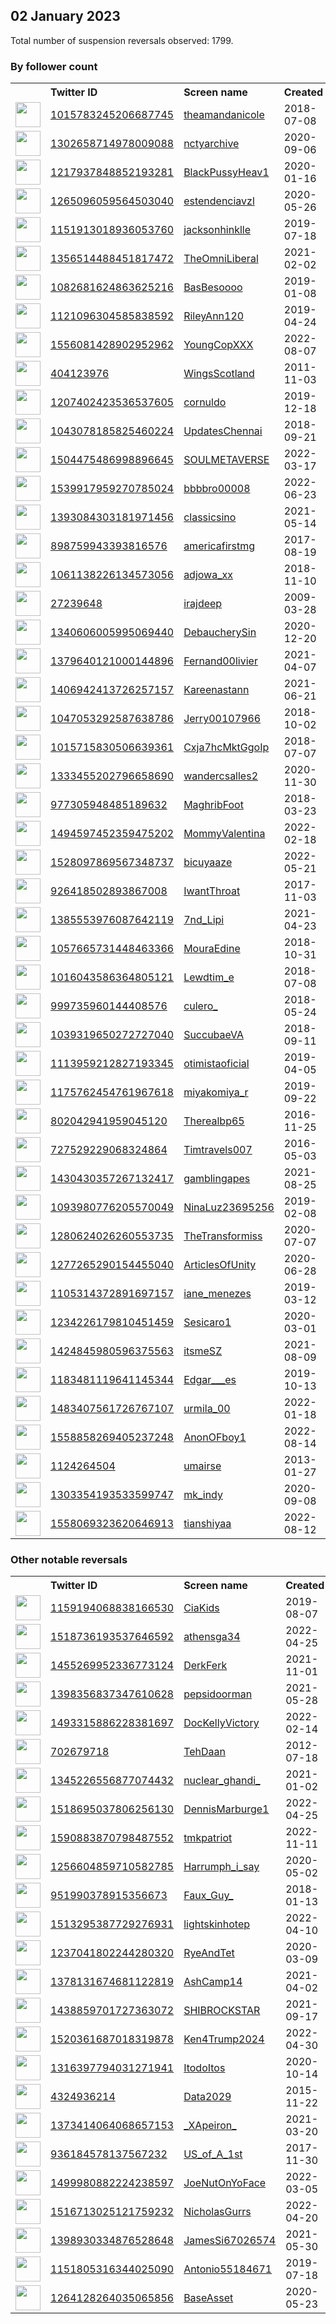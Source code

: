 
## 02 January 2023
Total number of suspension reversals observed: 1799.

### By follower count
<table><tr><th></th><th align="left">Twitter ID</th><th align="left">Screen name</th>
<th align="left">Created</th><th align="left">Status</th><th align="left">Suspended</th><th align="left">Followers</th>
<tr><td><a href="https://pbs.twimg.com/profile_images/1599863783572152328/0YcUtRsb_normal.jpg"><img src="https://pbs.twimg.com/profile_images/1599863783572152328/0YcUtRsb_normal.jpg" width="40px" height="40px" align="center"/></a></td><td><a href="https://twitter.com/intent/user?user_id=1015783245206687745">1015783245206687745</a></td><td><a href="https://twitter.com/theamandanicole">theamandanicole</a></td><td>2018-07-08</td><td align="center"></td><td>2022-08-12</td><td>404450</td></tr>
<tr><td><a href="https://pbs.twimg.com/profile_images/1446083246752628736/Io9W41Yc_normal.jpg"><img src="https://pbs.twimg.com/profile_images/1446083246752628736/Io9W41Yc_normal.jpg" width="40px" height="40px" align="center"/></a></td><td><a href="https://twitter.com/intent/user?user_id=1302658714978009088">1302658714978009088</a></td><td><a href="https://twitter.com/nctyarchive">nctyarchive</a></td><td>2020-09-06</td><td align="center">🔒</td><td></td><td>201538</td></tr>
<tr><td><a href="https://pbs.twimg.com/profile_images/1232604333553967105/4yGavmMV_normal.jpg"><img src="https://pbs.twimg.com/profile_images/1232604333553967105/4yGavmMV_normal.jpg" width="40px" height="40px" align="center"/></a></td><td><a href="https://twitter.com/intent/user?user_id=1217937848852193281">1217937848852193281</a></td><td><a href="https://twitter.com/BlackPussyHeav1">BlackPussyHeav1</a></td><td>2020-01-16</td><td align="center"></td><td>2022-05-27</td><td>157608</td></tr>
<tr><td><a href="https://pbs.twimg.com/profile_images/1265127504190287874/Oq1HPjxn_normal.jpg"><img src="https://pbs.twimg.com/profile_images/1265127504190287874/Oq1HPjxn_normal.jpg" width="40px" height="40px" align="center"/></a></td><td><a href="https://twitter.com/intent/user?user_id=1265096059564503040">1265096059564503040</a></td><td><a href="https://twitter.com/estendenciavzl">estendenciavzl</a></td><td>2020-05-26</td><td align="center"></td><td>2022-10-12</td><td>132680</td></tr>
<tr><td><a href="https://pbs.twimg.com/profile_images/1567704552283193345/wMLFemzm_normal.jpg"><img src="https://pbs.twimg.com/profile_images/1567704552283193345/wMLFemzm_normal.jpg" width="40px" height="40px" align="center"/></a></td><td><a href="https://twitter.com/intent/user?user_id=1151913018936053760">1151913018936053760</a></td><td><a href="https://twitter.com/jacksonhinklle">jacksonhinklle</a></td><td>2019-07-18</td><td align="center"></td><td>2022-12-31</td><td>125892</td></tr>
<tr><td><a href="https://pbs.twimg.com/profile_images/1621667383453618178/mA9XKtv9_normal.jpg"><img src="https://pbs.twimg.com/profile_images/1621667383453618178/mA9XKtv9_normal.jpg" width="40px" height="40px" align="center"/></a></td><td><a href="https://twitter.com/intent/user?user_id=1356514488451817472">1356514488451817472</a></td><td><a href="https://twitter.com/TheOmniLiberal">TheOmniLiberal</a></td><td>2021-02-02</td><td align="center"></td><td>2022-09-16</td><td>123674</td></tr>
<tr><td><a href="https://pbs.twimg.com/profile_images/1598048551455625225/QTXChhaK_normal.jpg"><img src="https://pbs.twimg.com/profile_images/1598048551455625225/QTXChhaK_normal.jpg" width="40px" height="40px" align="center"/></a></td><td><a href="https://twitter.com/intent/user?user_id=1082681624863625216">1082681624863625216</a></td><td><a href="https://twitter.com/BasBesoooo">BasBesoooo</a></td><td>2019-01-08</td><td align="center"></td><td>2022-12-11</td><td>88851</td></tr>
<tr><td><a href="https://pbs.twimg.com/profile_images/1535422054262091776/Z1Q1ODrq_normal.jpg"><img src="https://pbs.twimg.com/profile_images/1535422054262091776/Z1Q1ODrq_normal.jpg" width="40px" height="40px" align="center"/></a></td><td><a href="https://twitter.com/intent/user?user_id=1121096304585838592">1121096304585838592</a></td><td><a href="https://twitter.com/RileyAnn120">RileyAnn120</a></td><td>2019-04-24</td><td align="center"></td><td>2022-10-15</td><td>85317</td></tr>
<tr><td><a href="https://pbs.twimg.com/profile_images/1556326042754768896/j6Pa9KbM_normal.jpg"><img src="https://pbs.twimg.com/profile_images/1556326042754768896/j6Pa9KbM_normal.jpg" width="40px" height="40px" align="center"/></a></td><td><a href="https://twitter.com/intent/user?user_id=1556081428902952962">1556081428902952962</a></td><td><a href="https://twitter.com/YoungCopXXX">YoungCopXXX</a></td><td>2022-08-07</td><td align="center"></td><td>2022-10-12</td><td>75183</td></tr>
<tr><td><a href="https://pbs.twimg.com/profile_images/1011746508625121280/lQzeFNgj_normal.jpg"><img src="https://pbs.twimg.com/profile_images/1011746508625121280/lQzeFNgj_normal.jpg" width="40px" height="40px" align="center"/></a></td><td><a href="https://twitter.com/intent/user?user_id=404123976">404123976</a></td><td><a href="https://twitter.com/WingsScotland">WingsScotland</a></td><td>2011-11-03</td><td align="center">✔️</td><td>2022-11-17</td><td>60746</td></tr>
<tr><td><a href="https://pbs.twimg.com/profile_images/1510447531653750785/Y_hsRFMo_normal.jpg"><img src="https://pbs.twimg.com/profile_images/1510447531653750785/Y_hsRFMo_normal.jpg" width="40px" height="40px" align="center"/></a></td><td><a href="https://twitter.com/intent/user?user_id=1207402423536537605">1207402423536537605</a></td><td><a href="https://twitter.com/cornuldo">cornuldo</a></td><td>2019-12-18</td><td align="center"></td><td>2022-12-26</td><td>57579</td></tr>
<tr><td><a href="https://pbs.twimg.com/profile_images/1530797306844303360/_XTMl0d9_normal.jpg"><img src="https://pbs.twimg.com/profile_images/1530797306844303360/_XTMl0d9_normal.jpg" width="40px" height="40px" align="center"/></a></td><td><a href="https://twitter.com/intent/user?user_id=1043078185825460224">1043078185825460224</a></td><td><a href="https://twitter.com/UpdatesChennai">UpdatesChennai</a></td><td>2018-09-21</td><td align="center"></td><td>2022-09-18</td><td>52206</td></tr>
<tr><td><a href="https://pbs.twimg.com/profile_images/1519870280025649153/wpKfNFmZ_normal.jpg"><img src="https://pbs.twimg.com/profile_images/1519870280025649153/wpKfNFmZ_normal.jpg" width="40px" height="40px" align="center"/></a></td><td><a href="https://twitter.com/intent/user?user_id=1504475486998896645">1504475486998896645</a></td><td><a href="https://twitter.com/SOULMETAVERSE">SOULMETAVERSE</a></td><td>2022-03-17</td><td align="center"></td><td>2022-12-24</td><td>46296</td></tr>
<tr><td><a href="https://pbs.twimg.com/profile_images/1554459949056802816/vwpE9AkT_normal.jpg"><img src="https://pbs.twimg.com/profile_images/1554459949056802816/vwpE9AkT_normal.jpg" width="40px" height="40px" align="center"/></a></td><td><a href="https://twitter.com/intent/user?user_id=1539917959270785024">1539917959270785024</a></td><td><a href="https://twitter.com/bbbbro00008">bbbbro00008</a></td><td>2022-06-23</td><td align="center"></td><td>2022-12-21</td><td>42732</td></tr>
<tr><td><a href="https://pbs.twimg.com/profile_images/1597941042552020992/MyVwQaxZ_normal.jpg"><img src="https://pbs.twimg.com/profile_images/1597941042552020992/MyVwQaxZ_normal.jpg" width="40px" height="40px" align="center"/></a></td><td><a href="https://twitter.com/intent/user?user_id=1393084303181971456">1393084303181971456</a></td><td><a href="https://twitter.com/classicsino">classicsino</a></td><td>2021-05-14</td><td align="center"></td><td>2022-11-29</td><td>42024</td></tr>
<tr><td><a href="https://pbs.twimg.com/profile_images/1401260418480410627/XQvG3THZ_normal.jpg"><img src="https://pbs.twimg.com/profile_images/1401260418480410627/XQvG3THZ_normal.jpg" width="40px" height="40px" align="center"/></a></td><td><a href="https://twitter.com/intent/user?user_id=898759943393816576">898759943393816576</a></td><td><a href="https://twitter.com/americafirstmg">americafirstmg</a></td><td>2017-08-19</td><td align="center"></td><td>2022-05-10</td><td>40400</td></tr>
<tr><td><a href="https://pbs.twimg.com/profile_images/1608007724691853315/K2orFvVp_normal.jpg"><img src="https://pbs.twimg.com/profile_images/1608007724691853315/K2orFvVp_normal.jpg" width="40px" height="40px" align="center"/></a></td><td><a href="https://twitter.com/intent/user?user_id=1061138226134573056">1061138226134573056</a></td><td><a href="https://twitter.com/adjowa_xx">adjowa_xx</a></td><td>2018-11-10</td><td align="center"></td><td>2022-09-21</td><td>37677</td></tr>
<tr><td><a href="https://pbs.twimg.com/profile_images/1609904879182688256/l_bChTIq_normal.jpg"><img src="https://pbs.twimg.com/profile_images/1609904879182688256/l_bChTIq_normal.jpg" width="40px" height="40px" align="center"/></a></td><td><a href="https://twitter.com/intent/user?user_id=27239648">27239648</a></td><td><a href="https://twitter.com/irajdeep">irajdeep</a></td><td>2009-03-28</td><td align="center"></td><td></td><td>34302</td></tr>
<tr><td><a href="https://pbs.twimg.com/profile_images/1608369745757147136/4Quy8X7O_normal.jpg"><img src="https://pbs.twimg.com/profile_images/1608369745757147136/4Quy8X7O_normal.jpg" width="40px" height="40px" align="center"/></a></td><td><a href="https://twitter.com/intent/user?user_id=1340606005995069440">1340606005995069440</a></td><td><a href="https://twitter.com/DebaucherySin">DebaucherySin</a></td><td>2020-12-20</td><td align="center"></td><td>2022-12-21</td><td>33354</td></tr>
<tr><td><a href="https://pbs.twimg.com/profile_images/1524445226227617792/rN7FFhM6_normal.jpg"><img src="https://pbs.twimg.com/profile_images/1524445226227617792/rN7FFhM6_normal.jpg" width="40px" height="40px" align="center"/></a></td><td><a href="https://twitter.com/intent/user?user_id=1379640121000144896">1379640121000144896</a></td><td><a href="https://twitter.com/Fernand00livier">Fernand00livier</a></td><td>2021-04-07</td><td align="center"></td><td>2022-09-18</td><td>32552</td></tr>
<tr><td><a href="https://pbs.twimg.com/profile_images/1421333354796830724/eNQk4xKO_normal.jpg"><img src="https://pbs.twimg.com/profile_images/1421333354796830724/eNQk4xKO_normal.jpg" width="40px" height="40px" align="center"/></a></td><td><a href="https://twitter.com/intent/user?user_id=1406942413726257157">1406942413726257157</a></td><td><a href="https://twitter.com/Kareenastann">Kareenastann</a></td><td>2021-06-21</td><td align="center"></td><td>2022-12-27</td><td>32460</td></tr>
<tr><td><a href="https://pbs.twimg.com/profile_images/1421761336371924993/ilIAdLkI_normal.jpg"><img src="https://pbs.twimg.com/profile_images/1421761336371924993/ilIAdLkI_normal.jpg" width="40px" height="40px" align="center"/></a></td><td><a href="https://twitter.com/intent/user?user_id=1047053292587638786">1047053292587638786</a></td><td><a href="https://twitter.com/Jerry00107966">Jerry00107966</a></td><td>2018-10-02</td><td align="center"></td><td>2022-10-05</td><td>32437</td></tr>
<tr><td><a href="https://pbs.twimg.com/profile_images/1524877685066981378/VdCYBfsx_normal.jpg"><img src="https://pbs.twimg.com/profile_images/1524877685066981378/VdCYBfsx_normal.jpg" width="40px" height="40px" align="center"/></a></td><td><a href="https://twitter.com/intent/user?user_id=1015715830506639361">1015715830506639361</a></td><td><a href="https://twitter.com/Cxja7hcMktGgoIp">Cxja7hcMktGgoIp</a></td><td>2018-07-07</td><td align="center"></td><td>2022-10-26</td><td>32368</td></tr>
<tr><td><a href="https://pbs.twimg.com/profile_images/1559845525494661120/ELMQfg2A_normal.jpg"><img src="https://pbs.twimg.com/profile_images/1559845525494661120/ELMQfg2A_normal.jpg" width="40px" height="40px" align="center"/></a></td><td><a href="https://twitter.com/intent/user?user_id=1333455202796658690">1333455202796658690</a></td><td><a href="https://twitter.com/wandercsalles2">wandercsalles2</a></td><td>2020-11-30</td><td align="center"></td><td>2022-09-21</td><td>31307</td></tr>
<tr><td><a href="https://pbs.twimg.com/profile_images/1504881153215537154/-8d40Byt_normal.jpg"><img src="https://pbs.twimg.com/profile_images/1504881153215537154/-8d40Byt_normal.jpg" width="40px" height="40px" align="center"/></a></td><td><a href="https://twitter.com/intent/user?user_id=977305948485189632">977305948485189632</a></td><td><a href="https://twitter.com/MaghribFoot">MaghribFoot</a></td><td>2018-03-23</td><td align="center"></td><td>2022-12-16</td><td>30334</td></tr>
<tr><td><a href="https://pbs.twimg.com/profile_images/1561344000854052864/NLESDpFp_normal.jpg"><img src="https://pbs.twimg.com/profile_images/1561344000854052864/NLESDpFp_normal.jpg" width="40px" height="40px" align="center"/></a></td><td><a href="https://twitter.com/intent/user?user_id=1494597452359475202">1494597452359475202</a></td><td><a href="https://twitter.com/MommyValentina">MommyValentina</a></td><td>2022-02-18</td><td align="center"></td><td>2022-11-11</td><td>30024</td></tr>
<tr><td><a href="https://pbs.twimg.com/profile_images/1603752058636623873/OYot5JE7_normal.jpg"><img src="https://pbs.twimg.com/profile_images/1603752058636623873/OYot5JE7_normal.jpg" width="40px" height="40px" align="center"/></a></td><td><a href="https://twitter.com/intent/user?user_id=1528097869567348737">1528097869567348737</a></td><td><a href="https://twitter.com/bicuyaaze">bicuyaaze</a></td><td>2022-05-21</td><td align="center"></td><td>2022-11-30</td><td>28788</td></tr>
<tr><td><a href="https://pbs.twimg.com/profile_images/1047840032592187392/Gk4PwnEv_normal.jpg"><img src="https://pbs.twimg.com/profile_images/1047840032592187392/Gk4PwnEv_normal.jpg" width="40px" height="40px" align="center"/></a></td><td><a href="https://twitter.com/intent/user?user_id=926418502893867008">926418502893867008</a></td><td><a href="https://twitter.com/IwantThroat">IwantThroat</a></td><td>2017-11-03</td><td align="center"></td><td>2022-10-26</td><td>28208</td></tr>
<tr><td><a href="https://pbs.twimg.com/profile_images/1536740978152812544/E1asnbtG_normal.jpg"><img src="https://pbs.twimg.com/profile_images/1536740978152812544/E1asnbtG_normal.jpg" width="40px" height="40px" align="center"/></a></td><td><a href="https://twitter.com/intent/user?user_id=1385553976087642119">1385553976087642119</a></td><td><a href="https://twitter.com/7nd_Lipi">7nd_Lipi</a></td><td>2021-04-23</td><td align="center"></td><td>2022-08-22</td><td>27014</td></tr>
<tr><td><a href="https://pbs.twimg.com/profile_images/1373670617057275916/YRHw0gCX_normal.jpg"><img src="https://pbs.twimg.com/profile_images/1373670617057275916/YRHw0gCX_normal.jpg" width="40px" height="40px" align="center"/></a></td><td><a href="https://twitter.com/intent/user?user_id=1057665731448463366">1057665731448463366</a></td><td><a href="https://twitter.com/MouraEdine">MouraEdine</a></td><td>2018-10-31</td><td align="center"></td><td>2022-09-10</td><td>26182</td></tr>
<tr><td><a href="https://pbs.twimg.com/profile_images/1583504354144919553/-ibeRyTe_normal.jpg"><img src="https://pbs.twimg.com/profile_images/1583504354144919553/-ibeRyTe_normal.jpg" width="40px" height="40px" align="center"/></a></td><td><a href="https://twitter.com/intent/user?user_id=1016043586364805121">1016043586364805121</a></td><td><a href="https://twitter.com/Lewdtim_e">Lewdtim_e</a></td><td>2018-07-08</td><td align="center"></td><td>2022-12-06</td><td>26153</td></tr>
<tr><td><a href="https://pbs.twimg.com/profile_images/1348132890081697793/gbcVZuHY_normal.jpg"><img src="https://pbs.twimg.com/profile_images/1348132890081697793/gbcVZuHY_normal.jpg" width="40px" height="40px" align="center"/></a></td><td><a href="https://twitter.com/intent/user?user_id=999735960144408576">999735960144408576</a></td><td><a href="https://twitter.com/culero_">culero_</a></td><td>2018-05-24</td><td align="center"></td><td></td><td>26011</td></tr>
<tr><td><a href="https://pbs.twimg.com/profile_images/1608210830889197568/0mxIktSf_normal.jpg"><img src="https://pbs.twimg.com/profile_images/1608210830889197568/0mxIktSf_normal.jpg" width="40px" height="40px" align="center"/></a></td><td><a href="https://twitter.com/intent/user?user_id=1039319650272727040">1039319650272727040</a></td><td><a href="https://twitter.com/SuccubaeVA">SuccubaeVA</a></td><td>2018-09-11</td><td align="center"></td><td>2022-12-08</td><td>25906</td></tr>
<tr><td><a href="https://pbs.twimg.com/profile_images/1364284176711757824/yk2A_8-H_normal.jpg"><img src="https://pbs.twimg.com/profile_images/1364284176711757824/yk2A_8-H_normal.jpg" width="40px" height="40px" align="center"/></a></td><td><a href="https://twitter.com/intent/user?user_id=1113959212827193345">1113959212827193345</a></td><td><a href="https://twitter.com/otimistaoficial">otimistaoficial</a></td><td>2019-04-05</td><td align="center"></td><td>2022-10-13</td><td>25859</td></tr>
<tr><td><a href="https://pbs.twimg.com/profile_images/1609203540689571840/xkLtrdim_normal.jpg"><img src="https://pbs.twimg.com/profile_images/1609203540689571840/xkLtrdim_normal.jpg" width="40px" height="40px" align="center"/></a></td><td><a href="https://twitter.com/intent/user?user_id=1175762454761967618">1175762454761967618</a></td><td><a href="https://twitter.com/miyakomiya_r">miyakomiya_r</a></td><td>2019-09-22</td><td align="center"></td><td>2022-11-08</td><td>25674</td></tr>
<tr><td><a href="https://pbs.twimg.com/profile_images/1420413496978706432/IjffrSfP_normal.jpg"><img src="https://pbs.twimg.com/profile_images/1420413496978706432/IjffrSfP_normal.jpg" width="40px" height="40px" align="center"/></a></td><td><a href="https://twitter.com/intent/user?user_id=802042941959045120">802042941959045120</a></td><td><a href="https://twitter.com/Therealbp65">Therealbp65</a></td><td>2016-11-25</td><td align="center"></td><td>2022-04-17</td><td>24873</td></tr>
<tr><td><a href="https://pbs.twimg.com/profile_images/1615793760205475850/B8qWZScC_normal.jpg"><img src="https://pbs.twimg.com/profile_images/1615793760205475850/B8qWZScC_normal.jpg" width="40px" height="40px" align="center"/></a></td><td><a href="https://twitter.com/intent/user?user_id=727529229068324864">727529229068324864</a></td><td><a href="https://twitter.com/Timtravels007">Timtravels007</a></td><td>2016-05-03</td><td align="center"></td><td></td><td>24431</td></tr>
<tr><td><a href="https://pbs.twimg.com/profile_images/1477797517530124291/0Bze7HBT_normal.jpg"><img src="https://pbs.twimg.com/profile_images/1477797517530124291/0Bze7HBT_normal.jpg" width="40px" height="40px" align="center"/></a></td><td><a href="https://twitter.com/intent/user?user_id=1430430357267132417">1430430357267132417</a></td><td><a href="https://twitter.com/gamblingapes">gamblingapes</a></td><td>2021-08-25</td><td align="center"></td><td>2022-02-13</td><td>23899</td></tr>
<tr><td><a href="https://pbs.twimg.com/profile_images/1194761737813278721/BGwQY6VU_normal.jpg"><img src="https://pbs.twimg.com/profile_images/1194761737813278721/BGwQY6VU_normal.jpg" width="40px" height="40px" align="center"/></a></td><td><a href="https://twitter.com/intent/user?user_id=1093980776205570049">1093980776205570049</a></td><td><a href="https://twitter.com/NinaLuz23695256">NinaLuz23695256</a></td><td>2019-02-08</td><td align="center"></td><td>2022-09-09</td><td>23472</td></tr>
<tr><td><a href="https://pbs.twimg.com/profile_images/1612927450228396039/rVBJXTuH_normal.jpg"><img src="https://pbs.twimg.com/profile_images/1612927450228396039/rVBJXTuH_normal.jpg" width="40px" height="40px" align="center"/></a></td><td><a href="https://twitter.com/intent/user?user_id=1280624026260553735">1280624026260553735</a></td><td><a href="https://twitter.com/TheTransformiss">TheTransformiss</a></td><td>2020-07-07</td><td align="center"></td><td>2022-06-22</td><td>21726</td></tr>
<tr><td><a href="https://pbs.twimg.com/profile_images/1284950795797094402/cEpdlO85_normal.jpg"><img src="https://pbs.twimg.com/profile_images/1284950795797094402/cEpdlO85_normal.jpg" width="40px" height="40px" align="center"/></a></td><td><a href="https://twitter.com/intent/user?user_id=1277265290154455040">1277265290154455040</a></td><td><a href="https://twitter.com/ArticlesOfUnity">ArticlesOfUnity</a></td><td>2020-06-28</td><td align="center"></td><td></td><td>21642</td></tr>
<tr><td><a href="https://pbs.twimg.com/profile_images/1105314606707339264/_2V_A56E_normal.jpg"><img src="https://pbs.twimg.com/profile_images/1105314606707339264/_2V_A56E_normal.jpg" width="40px" height="40px" align="center"/></a></td><td><a href="https://twitter.com/intent/user?user_id=1105314372891697157">1105314372891697157</a></td><td><a href="https://twitter.com/iane_menezes">iane_menezes</a></td><td>2019-03-12</td><td align="center"></td><td>2022-10-18</td><td>19519</td></tr>
<tr><td><a href="https://pbs.twimg.com/profile_images/1525532766158348289/k70fqvkw_normal.jpg"><img src="https://pbs.twimg.com/profile_images/1525532766158348289/k70fqvkw_normal.jpg" width="40px" height="40px" align="center"/></a></td><td><a href="https://twitter.com/intent/user?user_id=1234226179810451459">1234226179810451459</a></td><td><a href="https://twitter.com/Sesicaro1">Sesicaro1</a></td><td>2020-03-01</td><td align="center"></td><td>2022-12-20</td><td>17788</td></tr>
<tr><td><a href="https://pbs.twimg.com/profile_images/1484892357313150981/5rHr-hvR_normal.jpg"><img src="https://pbs.twimg.com/profile_images/1484892357313150981/5rHr-hvR_normal.jpg" width="40px" height="40px" align="center"/></a></td><td><a href="https://twitter.com/intent/user?user_id=1424845980596375563">1424845980596375563</a></td><td><a href="https://twitter.com/itsmeSZ">itsmeSZ</a></td><td>2021-08-09</td><td align="center"></td><td>2022-12-21</td><td>17645</td></tr>
<tr><td><a href="https://pbs.twimg.com/profile_images/1612502514405937178/Sgrvlyq5_normal.jpg"><img src="https://pbs.twimg.com/profile_images/1612502514405937178/Sgrvlyq5_normal.jpg" width="40px" height="40px" align="center"/></a></td><td><a href="https://twitter.com/intent/user?user_id=1183481119641145344">1183481119641145344</a></td><td><a href="https://twitter.com/Edgar___es">Edgar___es</a></td><td>2019-10-13</td><td align="center"></td><td>2022-11-07</td><td>17448</td></tr>
<tr><td><a href="https://pbs.twimg.com/profile_images/1602904266921758720/_DVswXVn_normal.jpg"><img src="https://pbs.twimg.com/profile_images/1602904266921758720/_DVswXVn_normal.jpg" width="40px" height="40px" align="center"/></a></td><td><a href="https://twitter.com/intent/user?user_id=1483407561726767107">1483407561726767107</a></td><td><a href="https://twitter.com/urmila_00">urmila_00</a></td><td>2022-01-18</td><td align="center"></td><td>2022-12-27</td><td>17154</td></tr>
<tr><td><a href="https://pbs.twimg.com/profile_images/1558858381187682305/LTy38SEK_normal.jpg"><img src="https://pbs.twimg.com/profile_images/1558858381187682305/LTy38SEK_normal.jpg" width="40px" height="40px" align="center"/></a></td><td><a href="https://twitter.com/intent/user?user_id=1558858269405237248">1558858269405237248</a></td><td><a href="https://twitter.com/AnonOFboy1">AnonOFboy1</a></td><td>2022-08-14</td><td align="center"></td><td>2022-10-07</td><td>16781</td></tr>
<tr><td><a href="https://pbs.twimg.com/profile_images/679792039920320513/EftAQ_vP_normal.jpg"><img src="https://pbs.twimg.com/profile_images/679792039920320513/EftAQ_vP_normal.jpg" width="40px" height="40px" align="center"/></a></td><td><a href="https://twitter.com/intent/user?user_id=1124264504">1124264504</a></td><td><a href="https://twitter.com/umairse">umairse</a></td><td>2013-01-27</td><td align="center"></td><td>2022-10-14</td><td>15797</td></tr>
<tr><td><a href="https://pbs.twimg.com/profile_images/1500517484524445698/bWS_BxWj_normal.jpg"><img src="https://pbs.twimg.com/profile_images/1500517484524445698/bWS_BxWj_normal.jpg" width="40px" height="40px" align="center"/></a></td><td><a href="https://twitter.com/intent/user?user_id=1303354193533599747">1303354193533599747</a></td><td><a href="https://twitter.com/mk_indy">mk_indy</a></td><td>2020-09-08</td><td align="center"></td><td>2022-08-18</td><td>15665</td></tr>
<tr><td><a href="https://pbs.twimg.com/profile_images/1592299778385145856/5DAGKzvz_normal.jpg"><img src="https://pbs.twimg.com/profile_images/1592299778385145856/5DAGKzvz_normal.jpg" width="40px" height="40px" align="center"/></a></td><td><a href="https://twitter.com/intent/user?user_id=1558069323620646913">1558069323620646913</a></td><td><a href="https://twitter.com/tianshiyaa">tianshiyaa</a></td><td>2022-08-12</td><td align="center"></td><td>2022-12-09</td><td>15313</td></tr>
</table>

### Other notable reversals
<table><tr><th></th><th align="left">Twitter ID</th><th align="left">Screen name</th>
<th align="left">Created</th><th align="left">Status</th><th align="left">Suspended</th><th align="left">Followers</th>
<tr><td><a href="https://pbs.twimg.com/profile_images/1611887196360871936/LdNlFYrJ_normal.jpg"><img src="https://pbs.twimg.com/profile_images/1611887196360871936/LdNlFYrJ_normal.jpg" width="40px" height="40px" align="center"/></a></td><td><a href="https://twitter.com/intent/user?user_id=1159194068838166530">1159194068838166530</a></td><td><a href="https://twitter.com/CiaKids">CiaKids</a></td><td>2019-08-07</td><td align="center"></td><td>2022-12-31</td><td>5023</td></tr>
<tr><td><a href="https://pbs.twimg.com/profile_images/1614649841140760580/ElVqpSRK_normal.jpg"><img src="https://pbs.twimg.com/profile_images/1614649841140760580/ElVqpSRK_normal.jpg" width="40px" height="40px" align="center"/></a></td><td><a href="https://twitter.com/intent/user?user_id=1518736193537646592">1518736193537646592</a></td><td><a href="https://twitter.com/athensga34">athensga34</a></td><td>2022-04-25</td><td align="center"></td><td>2022-12-28</td><td>3254</td></tr>
<tr><td><a href="https://pbs.twimg.com/profile_images/1485755144276889600/YfhomuxE_normal.jpg"><img src="https://pbs.twimg.com/profile_images/1485755144276889600/YfhomuxE_normal.jpg" width="40px" height="40px" align="center"/></a></td><td><a href="https://twitter.com/intent/user?user_id=1455269952336773124">1455269952336773124</a></td><td><a href="https://twitter.com/DerkFerk">DerkFerk</a></td><td>2021-11-01</td><td align="center"></td><td>2022-12-29</td><td>3144</td></tr>
<tr><td><a href="https://abs.twimg.com/sticky/default_profile_images/default_profile_normal.png"><img src="https://abs.twimg.com/sticky/default_profile_images/default_profile_normal.png" width="40px" height="40px" align="center"/></a></td><td><a href="https://twitter.com/intent/user?user_id=1398356837347610628">1398356837347610628</a></td><td><a href="https://twitter.com/pepsidoorman">pepsidoorman</a></td><td>2021-05-28</td><td align="center"></td><td>2022-12-10</td><td>19</td></tr>
<tr><td><a href="https://pbs.twimg.com/profile_images/1557377456671268865/8H-V3Zrw_normal.jpg"><img src="https://pbs.twimg.com/profile_images/1557377456671268865/8H-V3Zrw_normal.jpg" width="40px" height="40px" align="center"/></a></td><td><a href="https://twitter.com/intent/user?user_id=1493315886228381697">1493315886228381697</a></td><td><a href="https://twitter.com/DocKellyVictory">DocKellyVictory</a></td><td>2022-02-14</td><td align="center">👋</td><td>2023-01-08</td><td>2690</td></tr>
<tr><td><a href="https://pbs.twimg.com/profile_images/619095636730884096/YExnJ8aG_normal.jpg"><img src="https://pbs.twimg.com/profile_images/619095636730884096/YExnJ8aG_normal.jpg" width="40px" height="40px" align="center"/></a></td><td><a href="https://twitter.com/intent/user?user_id=702679718">702679718</a></td><td><a href="https://twitter.com/TehDaan">TehDaan</a></td><td>2012-07-18</td><td align="center"></td><td>2023-01-01</td><td>343</td></tr>
<tr><td><a href="https://pbs.twimg.com/profile_images/1609905809248636929/xa5aMJw-_normal.jpg"><img src="https://pbs.twimg.com/profile_images/1609905809248636929/xa5aMJw-_normal.jpg" width="40px" height="40px" align="center"/></a></td><td><a href="https://twitter.com/intent/user?user_id=1345226556877074432">1345226556877074432</a></td><td><a href="https://twitter.com/nuclear_ghandi_">nuclear_ghandi_</a></td><td>2021-01-02</td><td align="center"></td><td>2023-01-01</td><td>251</td></tr>
<tr><td><a href="https://pbs.twimg.com/profile_images/1518695167171174405/goj2MmbU_normal.jpg"><img src="https://pbs.twimg.com/profile_images/1518695167171174405/goj2MmbU_normal.jpg" width="40px" height="40px" align="center"/></a></td><td><a href="https://twitter.com/intent/user?user_id=1518695037806256130">1518695037806256130</a></td><td><a href="https://twitter.com/DennisMarburge1">DennisMarburge1</a></td><td>2022-04-25</td><td align="center"></td><td>2022-12-29</td><td>448</td></tr>
<tr><td><a href="https://pbs.twimg.com/profile_images/1594894666427670529/KcRiVqzN_normal.jpg"><img src="https://pbs.twimg.com/profile_images/1594894666427670529/KcRiVqzN_normal.jpg" width="40px" height="40px" align="center"/></a></td><td><a href="https://twitter.com/intent/user?user_id=1590883870798487552">1590883870798487552</a></td><td><a href="https://twitter.com/tmkpatriot">tmkpatriot</a></td><td>2022-11-11</td><td align="center"></td><td>2022-12-16</td><td>157</td></tr>
<tr><td><a href="https://pbs.twimg.com/profile_images/1259769004001865728/A2CoMTWB_normal.jpg"><img src="https://pbs.twimg.com/profile_images/1259769004001865728/A2CoMTWB_normal.jpg" width="40px" height="40px" align="center"/></a></td><td><a href="https://twitter.com/intent/user?user_id=1256604859710582785">1256604859710582785</a></td><td><a href="https://twitter.com/Harrumph_i_say">Harrumph_i_say</a></td><td>2020-05-02</td><td align="center"></td><td>2022-12-13</td><td>25</td></tr>
<tr><td><a href="https://pbs.twimg.com/profile_images/1293407060042842117/URBpEsLe_normal.jpg"><img src="https://pbs.twimg.com/profile_images/1293407060042842117/URBpEsLe_normal.jpg" width="40px" height="40px" align="center"/></a></td><td><a href="https://twitter.com/intent/user?user_id=951990378915356673">951990378915356673</a></td><td><a href="https://twitter.com/Faux_Guy_">Faux_Guy_</a></td><td>2018-01-13</td><td align="center"></td><td>2022-12-29</td><td>4930</td></tr>
<tr><td><a href="https://pbs.twimg.com/profile_images/1608911039994728450/LcujDYSQ_normal.jpg"><img src="https://pbs.twimg.com/profile_images/1608911039994728450/LcujDYSQ_normal.jpg" width="40px" height="40px" align="center"/></a></td><td><a href="https://twitter.com/intent/user?user_id=1513295387729276931">1513295387729276931</a></td><td><a href="https://twitter.com/lightskinhotep">lightskinhotep</a></td><td>2022-04-10</td><td align="center">🔒👋</td><td>2023-01-03</td><td>1192</td></tr>
<tr><td><a href="https://pbs.twimg.com/profile_images/1587442967929057287/kKs6IULb_normal.jpg"><img src="https://pbs.twimg.com/profile_images/1587442967929057287/kKs6IULb_normal.jpg" width="40px" height="40px" align="center"/></a></td><td><a href="https://twitter.com/intent/user?user_id=1237041802244280320">1237041802244280320</a></td><td><a href="https://twitter.com/RyeAndTet">RyeAndTet</a></td><td>2020-03-09</td><td align="center"></td><td>2022-12-10</td><td>0</td></tr>
<tr><td><a href="https://pbs.twimg.com/profile_images/1484334099594870785/GnADZKAF_normal.jpg"><img src="https://pbs.twimg.com/profile_images/1484334099594870785/GnADZKAF_normal.jpg" width="40px" height="40px" align="center"/></a></td><td><a href="https://twitter.com/intent/user?user_id=1378131674681122819">1378131674681122819</a></td><td><a href="https://twitter.com/AshCamp14">AshCamp14</a></td><td>2021-04-02</td><td align="center"></td><td>2022-12-01</td><td>298</td></tr>
<tr><td><a href="https://pbs.twimg.com/profile_images/1587559939223846914/sPE2WZPC_normal.jpg"><img src="https://pbs.twimg.com/profile_images/1587559939223846914/sPE2WZPC_normal.jpg" width="40px" height="40px" align="center"/></a></td><td><a href="https://twitter.com/intent/user?user_id=1438859701727363072">1438859701727363072</a></td><td><a href="https://twitter.com/SHIBROCKSTAR">SHIBROCKSTAR</a></td><td>2021-09-17</td><td align="center"></td><td>2022-12-05</td><td>3280</td></tr>
<tr><td><a href="https://pbs.twimg.com/profile_images/1594637964478484482/j1mQD9H-_normal.jpg"><img src="https://pbs.twimg.com/profile_images/1594637964478484482/j1mQD9H-_normal.jpg" width="40px" height="40px" align="center"/></a></td><td><a href="https://twitter.com/intent/user?user_id=1520361687018319878">1520361687018319878</a></td><td><a href="https://twitter.com/Ken4Trump2024">Ken4Trump2024</a></td><td>2022-04-30</td><td align="center"></td><td>2022-12-16</td><td>0</td></tr>
<tr><td><a href="https://pbs.twimg.com/profile_images/1616017215207137281/ykGoCozD_normal.jpg"><img src="https://pbs.twimg.com/profile_images/1616017215207137281/ykGoCozD_normal.jpg" width="40px" height="40px" align="center"/></a></td><td><a href="https://twitter.com/intent/user?user_id=1316397794031271941">1316397794031271941</a></td><td><a href="https://twitter.com/ItodoItos">ItodoItos</a></td><td>2020-10-14</td><td align="center"></td><td>2022-12-13</td><td>350</td></tr>
<tr><td><a href="https://pbs.twimg.com/profile_images/1609789716744007685/bKokPAYu_normal.jpg"><img src="https://pbs.twimg.com/profile_images/1609789716744007685/bKokPAYu_normal.jpg" width="40px" height="40px" align="center"/></a></td><td><a href="https://twitter.com/intent/user?user_id=4324936214">4324936214</a></td><td><a href="https://twitter.com/Data2029">Data2029</a></td><td>2015-11-22</td><td align="center"></td><td>2022-12-31</td><td>679</td></tr>
<tr><td><a href="https://pbs.twimg.com/profile_images/1521377977182867456/BkLTS38x_normal.jpg"><img src="https://pbs.twimg.com/profile_images/1521377977182867456/BkLTS38x_normal.jpg" width="40px" height="40px" align="center"/></a></td><td><a href="https://twitter.com/intent/user?user_id=1373414064068657153">1373414064068657153</a></td><td><a href="https://twitter.com/_XApeiron_">_XApeiron_</a></td><td>2021-03-20</td><td align="center"></td><td>2022-12-31</td><td>149</td></tr>
<tr><td><a href="https://pbs.twimg.com/profile_images/1065188521286270976/gQ0-xsUJ_normal.jpg"><img src="https://pbs.twimg.com/profile_images/1065188521286270976/gQ0-xsUJ_normal.jpg" width="40px" height="40px" align="center"/></a></td><td><a href="https://twitter.com/intent/user?user_id=936184578137567232">936184578137567232</a></td><td><a href="https://twitter.com/US_of_A_1st">US_of_A_1st</a></td><td>2017-11-30</td><td align="center"></td><td>2022-10-29</td><td>0</td></tr>
<tr><td><a href="https://pbs.twimg.com/profile_images/1548831491903623168/yITLLIdx_normal.jpg"><img src="https://pbs.twimg.com/profile_images/1548831491903623168/yITLLIdx_normal.jpg" width="40px" height="40px" align="center"/></a></td><td><a href="https://twitter.com/intent/user?user_id=1499980882224238597">1499980882224238597</a></td><td><a href="https://twitter.com/JoeNutOnYoFace">JoeNutOnYoFace</a></td><td>2022-03-05</td><td align="center"></td><td>2022-12-13</td><td>15</td></tr>
<tr><td><a href="https://pbs.twimg.com/profile_images/1609941320063193089/RkGzVr6i_normal.jpg"><img src="https://pbs.twimg.com/profile_images/1609941320063193089/RkGzVr6i_normal.jpg" width="40px" height="40px" align="center"/></a></td><td><a href="https://twitter.com/intent/user?user_id=1516713025121759232">1516713025121759232</a></td><td><a href="https://twitter.com/NicholasGurrs">NicholasGurrs</a></td><td>2022-04-20</td><td align="center"></td><td>2022-12-31</td><td>382</td></tr>
<tr><td><a href="https://pbs.twimg.com/profile_images/1551113132780621825/VYIV9zue_normal.jpg"><img src="https://pbs.twimg.com/profile_images/1551113132780621825/VYIV9zue_normal.jpg" width="40px" height="40px" align="center"/></a></td><td><a href="https://twitter.com/intent/user?user_id=1398930334876528648">1398930334876528648</a></td><td><a href="https://twitter.com/JamesSi67026574">JamesSi67026574</a></td><td>2021-05-30</td><td align="center"></td><td>2022-12-05</td><td>519</td></tr>
<tr><td><a href="https://pbs.twimg.com/profile_images/1622298543716274176/WtAKSJay_normal.jpg"><img src="https://pbs.twimg.com/profile_images/1622298543716274176/WtAKSJay_normal.jpg" width="40px" height="40px" align="center"/></a></td><td><a href="https://twitter.com/intent/user?user_id=1151805316344025090">1151805316344025090</a></td><td><a href="https://twitter.com/Antonio55184671">Antonio55184671</a></td><td>2019-07-18</td><td align="center"></td><td>2022-10-25</td><td>2091</td></tr>
<tr><td><a href="https://pbs.twimg.com/profile_images/1330564777395904512/gNtDvvlx_normal.jpg"><img src="https://pbs.twimg.com/profile_images/1330564777395904512/gNtDvvlx_normal.jpg" width="40px" height="40px" align="center"/></a></td><td><a href="https://twitter.com/intent/user?user_id=1264128264035065856">1264128264035065856</a></td><td><a href="https://twitter.com/BaseAsset">BaseAsset</a></td><td>2020-05-23</td><td align="center"></td><td>2022-12-21</td><td>438</td></tr>
</table>
